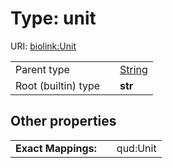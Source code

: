 
# Type: unit




URI: [biolink:Unit](https://w3id.org/biolink/vocab/Unit)

|  |  |  |
| --- | --- | --- |
| Parent type | | [String](types/String.md) |
| Root (builtin) type | | **str** |

## Other properties

|  |  |  |
| --- | --- | --- |
| **Exact Mappings:** | | qud:Unit |

